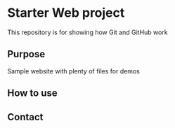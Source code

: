 # Starter Web project

This repository is for showing how Git and GitHub work

## Purpose

Sample website with plenty of files for demos

## How to use

## Contact